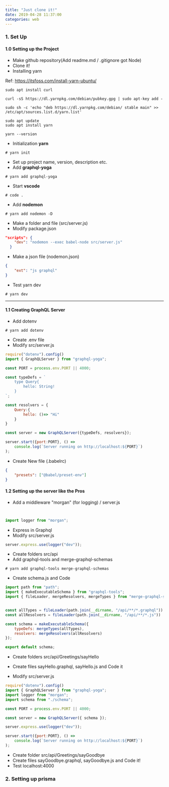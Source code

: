 ```yaml
---
title: "Just clone it!"
date: 2019-04-28 11:37:00
categories: web
---
```

### 1. Set Up
#### 1.0 Setting up the Project
- Make github repository(Add readme.md / .gitignore got Node)
- Clone it!
- Installing yarn

Ref: <https://itsfoss.com/install-yarn-ubuntu/>

```
sudo apt install curl

curl -sS https://dl.yarnpkg.com/debian/pubkey.gpg | sudo apt-key add -

sudo sh -c 'echo "deb https://dl.yarnpkg.com/debian/ stable main" >> /etc/apt/sources.list.d/yarn.list'

sudo apt update
sudo apt install yarn

yarn --version
```
- Initialization __yarn__
```
# yarn init
```
- Set up project name, version, description etc.
- Add __graphql-yoga__
```
# yarn add graphql-yoga
```
- Start __vscode__
```
# code .
```
- Add __nodemon__
```
# yarn add nodemon -D
```
- Make a folder and file (src/server.js)
- Modify package.json
```json
"scripts": {
    "dev": "nodemon --exec babel-node src/server.js"
  }

```
- Make a json file (nodemon.json)
```json
{
    "ext": "js graphql"
}
```
- Test yarn dev 
```
# yarn dev
```

***

#### 1.1 Creating GraphQL Server

- Add dotenv
```
# yarn add dotenv
```
- Create .env file
- Modify src/server.js
```javascript
require("dotenv").config()
import { GraphQLServer } from "graphql-yoga";

const PORT = process.env.PORT || 4000;

const typeDefs = `
    type Query{
        hello: String!
    }
`;

const resolvers = {
    Query:{
        hello: ()=> "Hi"
    }
}

const server = new GraphQLServer({typeDefs, resolvers});

server.start({port:PORT}, () => 
    console.log(`Server running on http://localhost:${PORT}`) 
);
```
- Create New file (.babelrc)
```json
{
    "presets": ["@babel/preset-env"]
}
```

#### 1.2 Setting up the server like the Pros

- Add a middleware "morgan" (for logging) / server.js

```javascript 


import logger from "morgan";

```
- Express in Graphql
- Modify src/server.js
```javascript
server.express.use(logger("dev"));
```
- Create folders src/api
- Add graphql-tools and merge-graphql-schemas
```
# yarn add graphql-tools merge-graphql-schemas
```
- Create schema.js and Code
```javascript
import path from "path";
import { makeExecutableSchema } from "graphql-tools";
import { fileLoader, mergeResolvers, mergeTypes } from "merge-graphql-schemas";


const allTypes = fileLoader(path.join(__dirname, "/api/**/*.graphql"))
const allResolvers = fileLoader(path.join(__dirname, "/api/**/*.js"))

const schema = makeExecutableSchema({
    typeDefs: mergeTypes(allTypes),
    resolvers: mergeResolvers(allResolvers)
});

export default schema;
```

- Create folders src/api/Greetings/sayHello
- Create files sayHello.graphql, sayHello.js and Code it

- Modify src/server.js
```javascript
require("dotenv").config()
import { GraphQLServer } from "graphql-yoga";
import logger from "morgan";
import schema from "./schema";

const PORT = process.env.PORT || 4000;

const server = new GraphQLServer({ schema });

server.express.use(logger("dev"));

server.start({port:PORT}, () => 
    console.log(`Server running on http://localhost:${PORT}`) 
);
```

- Create folder src/api/Greetings/sayGoodbye
- Create files sayGoodbye.graphql, sayGoodbye.js and Code it!
- Test localhost:4000

### 2. Setting up prisma
